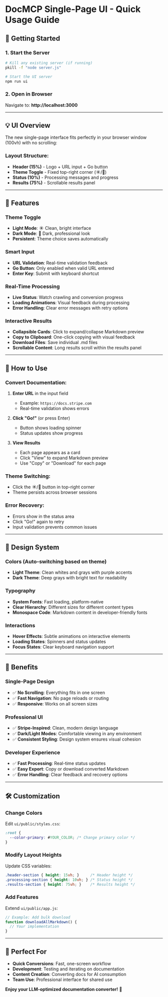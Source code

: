 # DocMCP Single-Page UI - Quick Usage Guide

## 🚀 Getting Started

### 1. Start the Server
```bash
# Kill any existing server (if running)
pkill -f "node server.js"

# Start the UI server
npm run ui
```

### 2. Open in Browser
Navigate to: **http://localhost:3000**

---

## 💡 UI Overview

The new single-page interface fits perfectly in your browser window (100vh) with no scrolling:

### **Layout Structure:**
- **Header (15%)** - Logo + URL input + Go button
- **Theme Toggle** - Fixed top-right corner (☀️/🌙)
- **Status (10%)** - Processing messages and progress
- **Results (75%)** - Scrollable results panel

---

## 🎨 Features

### **Theme Toggle**
- **Light Mode**: ☀️ Clean, bright interface
- **Dark Mode**: 🌙 Dark, professional look
- **Persistent**: Theme choice saves automatically

### **Smart Input**
- **URL Validation**: Real-time validation feedback
- **Go Button**: Only enabled when valid URL entered
- **Enter Key**: Submit with keyboard shortcut

### **Real-Time Processing**
- **Live Status**: Watch crawling and conversion progress
- **Loading Animations**: Visual feedback during processing
- **Error Handling**: Clear error messages with retry options

### **Interactive Results**
- **Collapsible Cards**: Click to expand/collapse Markdown preview
- **Copy to Clipboard**: One-click copying with visual feedback
- **Download Files**: Save individual .md files
- **Scrollable Content**: Long results scroll within the results panel

---

## 🔧 How to Use

### **Convert Documentation:**

1. **Enter URL** in the input field
   - Example: `https://docs.stripe.com`
   - Real-time validation shows errors

2. **Click "Go!"** (or press Enter)
   - Button shows loading spinner
   - Status updates show progress

3. **View Results**
   - Each page appears as a card
   - Click "View" to expand Markdown preview
   - Use "Copy" or "Download" for each page

### **Theme Switching:**
- Click the ☀️/🌙 button in top-right corner
- Theme persists across browser sessions

### **Error Recovery:**
- Errors show in the status area
- Click "Go!" again to retry
- Input validation prevents common issues

---

## 🎯 Design System

### **Colors** (Auto-switching based on theme)
- **Light Theme**: Clean whites and grays with purple accents
- **Dark Theme**: Deep grays with bright text for readability

### **Typography**
- **System Fonts**: Fast loading, platform-native
- **Clear Hierarchy**: Different sizes for different content types
- **Monospace Code**: Markdown content in developer-friendly fonts

### **Interactions**
- **Hover Effects**: Subtle animations on interactive elements
- **Loading States**: Spinners and status updates
- **Focus States**: Clear keyboard navigation support

---

## 🚀 Benefits

### **Single-Page Design**
- ✅ **No Scrolling**: Everything fits in one screen
- ✅ **Fast Navigation**: No page reloads or routing
- ✅ **Responsive**: Works on all screen sizes

### **Professional UI**
- ✅ **Stripe-Inspired**: Clean, modern design language
- ✅ **Dark/Light Modes**: Comfortable viewing in any environment
- ✅ **Consistent Styling**: Design system ensures visual cohesion

### **Developer Experience**
- ✅ **Fast Processing**: Real-time status updates
- ✅ **Easy Export**: Copy or download converted Markdown
- ✅ **Error Handling**: Clear feedback and recovery options

---

## 🛠️ Customization

### **Change Colors**
Edit `ui/public/styles.css`:
```css
:root {
  --color-primary: #YOUR_COLOR; /* Change primary color */
}
```

### **Modify Layout Heights**
Update CSS variables:
```css
.header-section { height: 15vh; }     /* Header height */
.processing-section { height: 10vh; } /* Status height */
.results-section { height: 75vh; }    /* Results height */
```

### **Add Features**
Extend `ui/public/app.js`:
```javascript
// Example: Add bulk download
function downloadAllMarkdown() {
  // Your implementation
}
```

---

## 🎉 Perfect For

- **Quick Conversions**: Fast, one-screen workflow
- **Development**: Testing and iterating on documentation
- **Content Creation**: Converting docs for AI consumption
- **Team Use**: Professional interface for shared use

**Enjoy your LLM-optimized documentation converter!** 🚀 